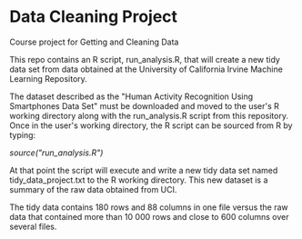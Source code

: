 Data Cleaning Project
============

Course project for Getting and Cleaning Data


This repo contains an R script, run_analysis.R, that will create a new tidy data set from data obtained at the University of California Irvine Machine Learning Repository.

The dataset described as the "Human Activity Recognition Using Smartphones Data Set" must be downloaded and moved to the user's R working directory along with the run_analysis.R script from this repository. Once in the user's working directory, the R script can be sourced from R by typing:

*source("run_analysis.R")*

At that point the script will execute and write a new tidy data set named tidy_data_project.txt to the R working directory. This new dataset is a summary of the raw data obtained from UCI.

The tidy data contains 180 rows and 88 columns in one file versus the raw data that contained more than 10 000 rows and close to 600 columns over several files.

